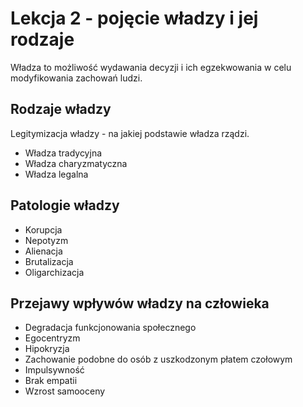 # Lekcja 2 - pojęcie władzy i jej rodzaje

Władza to możliwość wydawania decyzji i ich egzekwowania w celu modyfikowania zachowań ludzi.

## Rodzaje władzy

Legitymizacja władzy - na jakiej podstawie władza rządzi.

- Władza tradycyjna
- Władza charyzmatyczna
- Władza legalna

## Patologie władzy

- Korupcja
- Nepotyzm
- Alienacja
- Brutalizacja
- Oligarchizacja

## Przejawy wpływów władzy na człowieka

- Degradacja funkcjonowania społecznego
- Egocentryzm
- Hipokryzja
- Zachowanie podobne do osób z uszkodzonym płatem czołowym
- Impulsywność
- Brak empatii
- Wzrost samooceny